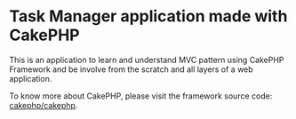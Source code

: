 # Task Manager application made with CakePHP

This is an application to learn and understand MVC pattern using CakePHP Framework and be involve from the scratch and all layers of a web application. 

To know more about CakePHP, please visit the framework source code: [cakephp/cakephp](https://github.com/cakephp/cakephp).